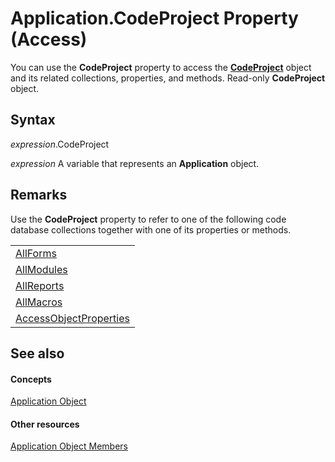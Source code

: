 
# Application.CodeProject Property (Access)

You can use the  **CodeProject** property to access the **[CodeProject](70b71f57-df23-2cf7-23f5-147053a8ec26.md)** object and its related collections, properties, and methods. Read-only **CodeProject** object.


## Syntax

 _expression_.CodeProject

 _expression_ A variable that represents an **Application** object.


## Remarks

Use the  **CodeProject** property to refer to one of the following code database collections together with one of its properties or methods.


||
|:-----|
|[AllForms](b90616b9-90fc-bb51-6bfa-b149dece0f1b.md)|
|[AllModules](322815ae-3afd-f299-0ce9-2e9dbbb8536a.md)|
|[AllReports](5846cf60-41b4-e9f8-ea27-b9400a6d3861.md)|
|[AllMacros](a36ba978-f643-aca6-5efb-842723d17bbc.md)|
|[AccessObjectProperties](2df86891-6038-d147-2a32-f1c77b841067.md)|

## See also


#### Concepts


[Application Object](aefb0713-97e6-e2c7-e530-8fd2e1316a55.md)
#### Other resources


[Application Object Members](3ab5276c-d52a-72a9-244c-ec92ead48811.md)
